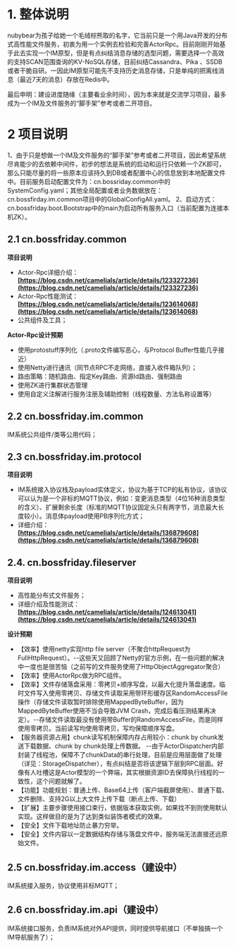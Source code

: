 # 1. 整体说明

nubybear为孩子给她一个毛绒棕熊取的名字，它当前只是一个用Java开发的分布式高性能文件服务，初衷为用一个实例去检验和完善ActorRpc。目前刚刚开始基于此去实现一个IM原型，但是有点纠结消息存储的选型问题，需要选择一个高效的支持SCAN范围查询的KV-NoSQL存储，目前纠结Cassandra、Pika 、SSDB 或者干脆自研。一因此IM原型可能先不支持历史消息存储，只是单纯的把离线消息（最近7天的消息）存放在Redis中。

最后申明：建设进度随缘（主要看业余时间），因为本来就是交流学习项目，最多成为一个IM及文件服务的“脚手架”参考或者二开项目。

# 2 项目说明
1、由于只是想做一个IM及文件服务的“脚手架”参考或者二开项目，因此希望系统尽肯能少的去依赖中间件，初步的想法是系统的启动和运行只依赖一个ZK即可，那么只能尽量的将一些原本应该持久到DB或者配置中心的信息放到本地配置文件中。目前服务启动配置文件为：cn.bossriday.common中的SystemConfig.yaml；其他全局配置或者业务数据放在：cn.bossfirday.im.common项目中的GlobalConfigAll.yaml。
2、启动方式：cn.bossfriday.boot.Bootstrap中的main为启动所有服务入口（当前配置为连接本机ZK）。

## 2.1 cn.bossfriday.common

**项目说明**
* Actor-Rpc详细介绍：**[https://blog.csdn.net/camelials/article/details/123327236](https://blog.csdn.net/camelials/article/details/123327236)**
* Actor-Rpc性能测试：**[https://blog.csdn.net/camelials/article/details/123614068](https://blog.csdn.net/camelials/article/details/123614068)**
* 公共组件及工具；

**Actor-Rpc设计预期**
* 使用protostuff序列化（.proto文件编写恶心，与Protocol Buffer性能几乎接近）
* 使用Netty进行通讯（同节点RPC不走网络，直接入收件箱队列）；
* 路由策略：随机路由、指定Key路由、资源Id路由、强制路由
* 使用ZK进行集群状态管理
* 使用自定义注解进行服务注册及辅助控制（线程数量、方法名称设置等）

## 2.2 cn.bossfriday.im.common
IM系统公共组件/类等公用代码；

## 2.3 cn.bossfriday.im.protocol
**项目说明**
* IM系统接入协议栈及payload实体定义，协议为基于TCP的私有协议，该协议可以认为是一个非标的MQTT协议，例如：变更消息类型（4位16种消息类型的含义）、扩展剩余长度（标准的MQTT协议固定头只有两字节，消息最大长度较小）。消息体payload使用PB序列化方式；
* 详细介绍：**[https://blog.csdn.net/camelials/article/details/136879608](https://blog.csdn.net/camelials/article/details/136879608)**

## 2.4. cn.bossfriday.fileserver

**项目说明**
* 高性能分布式文件服务；
* 详细介绍及性能测试：**[https://blog.csdn.net/camelials/article/details/124613041](https://blog.csdn.net/camelials/article/details/124613041)**

**设计预期**
* 【效率】使用netty实现http file server（不聚合httpRequest为FullHttpRequest）。--这些天又回顾了Netty的官方示例，在一些问题的解决中一度也是很苦恼（之前写的文件服务使用了HttpObjectAggregator聚合）
* 【效率】使用ActorRpc做为RPC组件。
* 【效率】文件存储落盘采用：零拷贝+顺序写盘，以最大化提升落盘速度。临时文件写入使用零拷贝、存储文件读取采用带环形缓存区RandomAccessFile操作（存储文件读取暂时排除使用MappedByteBuffer，因为MappedByteBuffer使用不当会导致JVM Crash，完成后看压测结果再决定）。--存储文件读取最没有使用带Buffer的RandomAccessFile，而是同样使用零拷贝。当前读写均使用零拷贝，写均保障顺序写盘。
* 【服务器资源占用】chunk读写机制保障内存占用较小：chunk by chunk发送下载数据、chunk by chunk处理上传数据。 --由于ActorDispatcher内部封装了线程池，保障不了chunkData的串行处理，目前是应用层面做了处理（详见：StorageDispatcher），有点纠结是否将该逻辑下层到RPC层面。好像有人吐槽这是Actor模型的一个弊端，其实根据资源ID去保障执行线程的一致性，这个问题就解了。
* 【功能】功能规划：普通上传、Base64上传（客户端截屏使用）、普通下载、文件删除、支持2G以上大文件上传下载（断点上传、下载）
* 【扩展】主要步骤使用接口束行，依据版本获取实例，如果找不到则使用默认实现。这样做目的是为了达到类似装饰者模式的效果。
* 【安全】文件下载地址防止暴力穷举。
* 【安全】文件内容以一定数据结构存储与落盘文件中，服务端无法直接还远原始文件。

## 2.5 cn.bossfriday.im.access（建设中）
IM系统接入服务，协议使用非标MQTT；

## 2.6 cn.bossfriday.im.api（建设中）
IM系统接口服务，负责IM系统对外API提供，同时提供导航接口（不单独搞一个IM导航服务了）；


